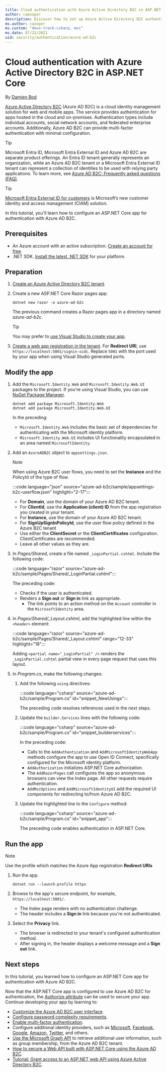 ```yaml
---
title: Cloud authentication with Azure Active Directory B2C in ASP.NET Core
author: camsoper
description: Discover how to set up Azure Active Directory B2C authentication with ASP.NET Core.
ms.author: casoper
ms.custom: "devx-track-csharp, mvc"
ms.date: 07/22/2021
uid: security/authentication/azure-ad-b2c
---
```

# Cloud authentication with Azure Active Directory B2C in ASP.NET Core

By [Damien Bod](https://github.com/damienbod)

[Azure Active Directory B2C](/azure/active-directory-b2c/active-directory-b2c-overview) (Azure AD B2C) is a cloud identity management solution for web and mobile apps. The service provides authentication for apps hosted in the cloud and on-premises. Authentication types include individual accounts, social network accounts, and federated enterprise accounts. Additionally, Azure AD B2C can provide multi-factor authentication with minimal configuration.

> [!TIP]
> Microsoft Entra ID, Microsoft Entra External ID and Azure AD B2C are separate product offerings. An Entra ID tenant generally represents an organization, while an Azure AD B2C tenant or a Microsoft Entra External ID  tenant can represent a collection of identities to be used with relying party applications. To learn more, see [Azure AD B2C: Frequently asked questions (FAQ)](/azure/active-directory-b2c/active-directory-b2c-faqs).

> [!TIP]
> [Microsoft Entra External ID for customers](/azure/active-directory/external-identities/customers/overview-customers-ciam) is Microsoft’s new customer identity and access management (CIAM) solution.

In this tutorial, you'll learn how to configure an ASP.NET Core app for authentication with Azure AD B2C.

## Prerequisites

* An Azure account with an active subscription. [Create an account for free](https://azure.microsoft.com/free/dotnet).
* .NET SDK. [Install the latest .NET SDK](https://dotnet.microsoft.com/download/dotnet) for your platform.

## Preparation

1. [Create an Azure Active Directory B2C tenant](/azure/active-directory-b2c/tutorial-create-tenant).
1. Create a new ASP.NET Core Razor pages app:
    
    ```dotnetcli
    dotnet new razor -o azure-ad-b2c
    ```
    
    The previous command creates a Razor pages app in a directory named *azure-ad-b2c*. 
    
    > [!TIP]
    > You may prefer to [use Visual Studio to create your app](/visualstudio/ide/quickstart-aspnet-core).

1. [Create a web app registration in the tenant](/azure/active-directory-b2c/tutorial-register-applications#register-a-web-application). For **Redirect URI**, use `https://localhost:5001/signin-oidc`.  Replace `5001` with the port used by your app when using Visual Studio generated ports.

## Modify the app

1. Add the `Microsoft.Identity.Web` and `Microsoft.Identity.Web.UI` packages to the project. If you're using Visual Studio, you can use [NuGet Package Manager](/nuget/consume-packages/install-use-packages-visual-studio).

    ```dotnetcli
    dotnet add package Microsoft.Identity.Web
    dotnet add package Microsoft.Identity.Web.UI
    ```
    
    In the preceding:

    * `Microsoft.Identity.Web` includes the basic set of dependencies for authenticating with the Microsoft identity platform.
    * `Microsoft.Identity.Web.UI` includes UI functionality encapsulated in an area named `MicrosoftIdentity`.

1. Add an `AzureADB2C` object to `appsettings.json`.

    > [!NOTE]
    > When using Azure B2C user flows, you need to set the **Instance** and the PolicyId of the type of flow.

    :::code language="json" source="azure-ad-b2c/sample/appsettings-b2c-userflow.json" highlight="2-17":::

    * For **Domain**, use the domain of your Azure AD B2C tenant.
    * For **ClientId**, use the **Application (client) ID** from the app registration you created in your tenant.
    * For **Instance**, use the domain of your Azure AD B2C tenant.
    * For **SignUpSignInPolicyId**, use the user flow policy defined in the Azure B2C tenant
	* Use either the **ClientSecret** or the **ClientCertificates** configuration. ClientCertificates are recommended.
    * Leave all other values as they are.
	
1. In *Pages/Shared*, create a file named `_LoginPartial.cshtml`. Include the following code:

    :::code language="razor" source="azure-ad-b2c/sample/Pages/Shared/_LoginPartial.cshtml":::    

    The preceding code:

    * Checks if the user is authenticated.
    * Renders a **Sign out** or **Sign in** link as appropriate.
        * The link points to an action method on the `Account` controller in the `MicrosoftIdentity` area.

1. In *Pages/Shared/_Layout.cshtml*, add the highlighted line within the `<header>` element:

    :::code language="razor" source="azure-ad-b2c/sample/Pages/Shared/_Layout.cshtml" range="12-33" highlight="18":::
 
    Adding `<partial name="_LoginPartial" />` renders the `_LoginPartial.cshtml` partial view in every page request that uses this layout.

1. In *Program.cs*, make the following changes:

    1. Add the following `using` directives:
    
        :::code language="csharp" source="azure-ad-b2c/sample/Program.cs" id="snippet_NewUsings":::

        The preceding code resolves references used in the next steps.

    1. Update the `builder.Services` lines with the following code:
        
        :::code language="csharp" source="azure-ad-b2c/sample/Program.cs" id="snippet_builderservices":::

        In the preceding code:

        * Calls to the `AddAuthentication` and `AddMicrosoftIdentityWebApp` methods configure the app to use Open ID Connect, specifically configured for the Microsoft identity platform.
        * `AddAuthorization` initializes ASP.NET Core authorization.
        * The `AddRazorPages` call configures the app so anonymous browsers can view the Index page. All other requests require authentication.
        * `AddMvcOptions` and `AddMicrosoftIdentityUI` add the required UI components for redirecting to/from Azure AD B2C.
    
    1. Update the highlighted line to the `Configure` method:
        
        :::code language="csharp" source="azure-ad-b2c/sample/Program.cs" id="snippet_app":::

        The preceding code enables authentication in ASP.NET Core.

## Run the app

> [!NOTE]
> Use the profile which matches the Azure App registration **Redirect URIs**
1. Run the app.
    
    ```dotnetcli
    dotnet run --launch-profile https
    ```

1. Browse to the app's secure endpoint, for example, `https://localhost:5001/`.
    * The Index page renders with no authentication challenge.
    * The header includes a **Sign in** link because you're not authenticated.

1. Select the **Privacy** link.
    * The browser is redirected to your tenant's configured authentication method.
    * After signing in, the header displays a welcome message and a **Sign out** link.

## Next steps

In this tutorial, you learned how to configure an ASP.NET Core app for authentication with Azure AD B2C.

Now that the ASP.NET Core app is configured to use Azure AD B2C for authentication, the [Authorize attribute](xref:security/authorization/simple) can be used to secure your app. Continue developing your app by learning to:

* [Customize the Azure AD B2C user interface](/azure/active-directory-b2c/active-directory-b2c-reference-ui-customization).
* [Configure password complexity requirements](/azure/active-directory-b2c/active-directory-b2c-reference-password-complexity).
* [Enable multi-factor authentication](/azure/active-directory-b2c/active-directory-b2c-reference-mfa).
* Configure additional identity providers, such as [Microsoft](/azure/active-directory-b2c/active-directory-b2c-setup-msa-app), [Facebook](/azure/active-directory-b2c/active-directory-b2c-setup-fb-app), [Google](/azure/active-directory-b2c/active-directory-b2c-setup-goog-app), [Amazon](/azure/active-directory-b2c/active-directory-b2c-setup-amzn-app), [Twitter](/azure/active-directory-b2c/active-directory-b2c-setup-twitter-app), and others.
* [Use the Microsoft Graph API](/azure/active-directory-b2c/microsoft-graph-operations) to retrieve additional user information, such as group membership, from the Azure AD B2C tenant.
* [How to secure a Web API built with ASP.NET Core using the Azure AD B2C](https://github.com/Azure-Samples/active-directory-aspnetcore-webapp-openidconnect-v2/tree/master/4-WebApp-your-API/4-2-B2C).
* [Tutorial: Grant access to an ASP.NET web API using Azure Active Directory B2C](/azure/active-directory-b2c/tutorial-web-api-dotnet).
